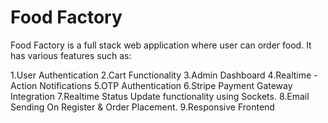 # Food Factory

Food Factory is a full stack web application where user can order food. It has various features such as:

1.User Authentication
2.Cart Functionality
3.Admin Dashboard
4.Realtime - Action Notifications
5.OTP Authentication
6.Stripe Payment Gateway Integration
7.Realtime Status Update functionality using Sockets.
8.Email Sending On Register & Order Placement.
9.Responsive Frontend


